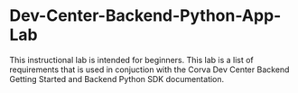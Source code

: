 # Dev-Center-Backend-Python-App-Lab
This instructional lab is intended for beginners. This lab is a list of requirements that is used in conjuction with the Corva Dev Center Backend Getting Started and Backend Python SDK documentation.
